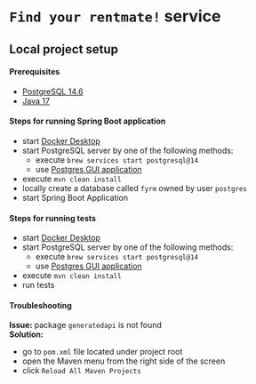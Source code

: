 # ```Find your rentmate!``` service

## Local project setup

#### Prerequisites

- [PostgreSQL 14.6](https://postgresapp.com/downloads.html)
- [Java 17](https://www.oracle.com/java/technologies/javase/jdk17-archive-downloads.html)

#### Steps for running Spring Boot application
- start [Docker Desktop](https://www.docker.com/products/docker-desktop/)
- start PostgreSQL server by one of the following methods:
  - execute `brew services start postgresql@14`
  - use [Postgres GUI application](https://postgresapp.com/downloads.html)
- execute `mvn clean install`
- locally create a database called `fyrm` owned by user `postgres`
- start Spring Boot Application

#### Steps for running tests
- start [Docker Desktop](https://www.docker.com/products/docker-desktop/)
- start PostgreSQL server by one of the following methods:
  - execute `brew services start postgresql@14`
  - use [Postgres GUI application](https://postgresapp.com/downloads.html)
- execute `mvn clean install`
- run tests

#### Troubleshooting
**Issue:** package `generatedapi` is not found  
**Solution:**
- go to `pom.xml` file located under project root
- open the Maven menu from the right side of the screen
- click `Reload All Maven Projects`
